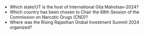- Which state/UT is the host of International Gita Mahotsav-2024?
- Which country has been chosen to Chair the 68th Session of the Commission on Narcotic Drugs (CND)?
- Where was the Rising Rajasthan Global Investment Summit 2024 organized?
